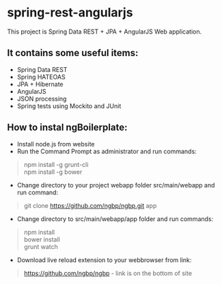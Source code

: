 spring-rest-angularjs
=====================

This project is Spring Data REST + JPA + AngularJS Web application.

## It contains some useful items:

* Spring Data REST
* Spring HATEOAS
* JPA + Hibernate
* AngularJS
* JSON processing
* Spring tests using Mockito and JUnit

## How to instal ngBoilerplate:

* Install node.js from website
* Run the Command Prompt as administrator and run commands:
> npm install -g grunt-cli <br />
> npm install -g bower
* Change directory to your project webapp folder src/main/webapp and run command:
> git clone https://github.com/ngbp/ngbp.git app
* Change directory to src/main/webapp/app folder and run commands:
> npm install <br />
> bower install <br />
> grunt watch
* Download live reload extension to your webbrowser from link:
> https://github.com/ngbp/ngbp  -  link is on the bottom of site

